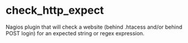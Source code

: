 # check_http_expect

Nagios plugin that will check a website (behind .htacess and/or behind POST login) for an expected string or regex expression.
